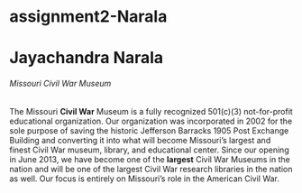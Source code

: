# assignment2-Narala
# Jayachandra Narala

###### Missouri Civil War Museum

The Missouri __Civil War__ Museum is a fully recognized 501(c)(3) not-for-profit educational organization. Our organization was incorporated in 2002 for the sole purpose of saving the historic Jefferson Barracks 1905 Post Exchange Building and converting it into what will become Missouri’s largest and finest Civil War museum, library, and educational center. Since our opening in June 2013, we have become one of the __largest__ Civil War Museums in the nation and will be one of the largest Civil War research libraries in the nation as well. Our focus is entirely on Missouri’s role in the American Civil War.
